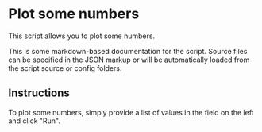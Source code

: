 # Plot some numbers

This script allows you to plot some numbers.

This is some markdown-based documentation for the script. Source files
can be specified in the JSON markup or will be automatically loaded
from the script source or config folders.

## Instructions

To plot some numbers, simply provide a list of values in the field on the left and click "Run".
